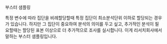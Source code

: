 부스터 샘플링

특정 변수에 따라 집단을 비례할당할때 특정 집단이 최소분석단위 이하로 할당되는 경우가 있습니다. 하지만 그 집단이 중요하여 분석의 의미를 두고 싶고, 추가적인 분석이 필요할때는 할당된 표본 이상으로 더 추가적으로 조사를 실시합니다. 이게 리서치회사에서 말하는 부스터 샘플링입니다.